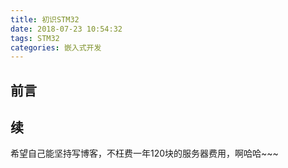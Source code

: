 ```yaml
---
title: 初识STM32
date: 2018-07-23 10:54:32
tags: STM32
categories: 嵌入式开发
---
```


前言
---------------


续
---------------
希望自己能坚持写博客，不枉费一年120块的服务器费用，啊哈哈~~~
